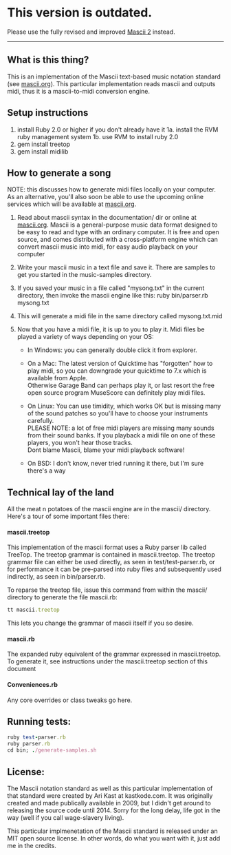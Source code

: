 # This version is outdated.  
Please use the fully revised and improved [Mascii 2](https://github.com/arikast/mascii-quickstart) instead.

---

## What is this thing?
This is an implementation of the Mascii text-based music notation standard (see [mascii.org](http://mascii.org)).  This particular implementation reads mascii and outputs midi, thus it is a mascii-to-midi conversion engine.

## Setup instructions
1. install Ruby 2.0 or higher if you don't already have it
    1a. install the RVM ruby management system
    1b. use RVM to install ruby 2.0
2. gem install treetop
3. gem install midilib

## How to generate a song
NOTE: this discusses how to generate midi files locally on your computer.  As an alternative, you'll also soon be able to use the upcoming online services which will be available at [mascii.org](http://mascii.org).

1. Read about mascii syntax in the documentation/ dir or online at [mascii.org](http://mascii.org).  Mascii is a general-purpose music data format designed to be easy to read and type with an ordinary computer.  It is free and open source, and comes distributed with a cross-platform engine which can convert mascii music into midi, for easy audio playback on your computer
2. Write your mascii music in a text file and save it.  There are samples to get you started in the music-samples directory.
3. If you saved your music in a file called "mysong.txt" in the current directory, then invoke the mascii engine like this:
    ruby bin/parser.rb mysong.txt
4. This will generate a midi file in the same directory called mysong.txt.mid
5. Now that you have a midi file, it is up to you to play it.  Midi files be played a variety of ways depending on your OS:  

    * In Windows:
        you can generally double click it from explorer.  

    * On a Mac:
        The latest version of Quicktime has "forgotten" how to play midi, so you can downgrade your quicktime to 7.x which is available from Apple.  
        Otherwise Garage Band can perhaps play it, or last resort the free open source program MuseScore can definitely play midi files.
    
    * On Linux: 
        You can use timidity, which works OK but is missing many of the sound patches so you'll have to choose your instruments carefully.  
        PLEASE NOTE: a lot of free midi players are missing many sounds from their sound banks.  If you playback a midi file on one of these players, you won't hear those tracks.  
        Dont blame Mascii, blame your midi playback software!
 
    * On BSD:
        I don't know, never tried running it there, but I'm sure there's a way 

## Technical lay of the land
All the meat n potatoes of the mascii engine are in the mascii/ directory.  Here's a tour of some important files there:

#### mascii.treetop 
This implementation of the mascii format uses a Ruby parser lib called TreeTop.  The treetop grammar is contained in mascii.treetop. The treetop grammar file can either be used directly, as seen in test/test-parser.rb, or for performance it can be pre-parsed into ruby files and subsequently used indirectly, as seen in bin/parser.rb.

To reparse the treetop file, issue this command from within the mascii/ directory to generate the file mascii.rb:
```ruby
tt mascii.treetop
```

This lets you change the grammar of mascii itself if you so desire.

#### mascii.rb
The expanded ruby equivalent of the grammar expressed in mascii.treetop.  To generate it, see instructions under the mascii.treetop section of this document

#### Conveniences.rb
Any core overrides or class tweaks go here.


## Running tests:
```ruby
ruby test-parser.rb
ruby parser.rb
cd bin; ./generate-samples.sh
```

## License:
The Mascii notation standard as well as this particular implementation of that standard were created by Ari Kast at kastkode.com.  It was originally created and made publically available in 2009, but I didn't get around to releasing the source code until 2014.  Sorry for the long delay, life got in the way (well if you call wage-slavery living).

This particular implmenetation of the Mascii standard is released under an MIT open source license.  In other words, do what you want with it, just add me in the credits.

